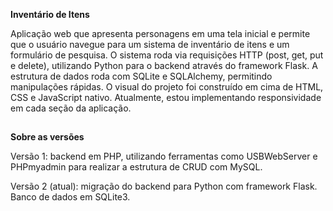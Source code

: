 **Inventário de Itens**

Aplicação web que apresenta personagens em uma tela inicial e permite que o usuário navegue para um sistema de inventário de itens e um formulário de pesquisa. 
O sistema roda via requisições HTTP (post, get, put e delete), utilizando Python para o backend através do framework Flask. A estrutura de dados roda com SQLite e SQLAlchemy, permitindo manipulações rápidas.
O visual do projeto foi construído em cima de HTML, CSS e JavaScript nativo. Atualmente, estou implementando responsividade em cada seção da aplicação.

##

**Sobre as versões**

Versão 1: backend em PHP, utilizando ferramentas como USBWebServer e PHPmyadmin para realizar a estrutura de CRUD com MySQL.

Versão 2 (atual): migração do backend para Python com framework Flask. Banco de dados em SQLite3.
